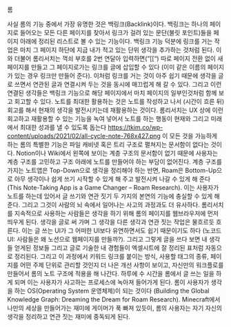 롬

사실 롬의 기능 중에서 가장 유명한 것은 백링크(Backlink)이다. 백링크는 하나의 페이지로 들어오는 모든 다른 페이지를 찾아서 링크가 걸려 있는 문단(불릿 포인트)들을 페이지 아래에 정리된 리스트로 볼 수 있는 기능이다. 백링크 기능 덕분에 링크를 거는 작업은 마치 그 페이지 하단에 지금 내가 적고 있는 단위 생각을 추가하는 것처럼 된다. 이와 더불어 롬리서치는 꺽쇠 부호를 2번 연달아 입력하면(“[[“) 따로 페이지 전환 없이 새 페이지를 만들고 그 페이지로가는 링크를 글에 삽입할 수 있다 (이미 같은 이름의 페이지가 있는 경우 링크만 만들어 준다). 이처럼 링크를 거는 것이 아주 쉽기 때문에 생각을 글로 쓰면서 연관된 글과 연결시켜 두는 것을 동시에 매끄럽게 해 갈 수 있다. 그리고 이런 연결된 생각들은 백링크 기능으로 해당 페이지에서 마치 페이지의 일부인것처럼 함께 보고 회고할 수 있다.
노트를 최대한 활용하는 것은 노트를 작성하고 나서 (시간이 흐른 뒤) 회고를 해서 현재의 생각을 발전시키는데 재활용하는 것이다. 롬리서치는 UX 상에 이런 회고하고 재활용할 수 있는 기능을 녹여 넣어서 노트를 하는 행동이 현재와 그리고 미래에서 최대한 성과를 낼 수 있도록 돕는다
https://tkim.co/wp-content/uploads/2021/02/all-cycle-note-768x427.png
이 모든 것을 가능하게 하는 롬의 특별한 기능은 파일 캐비넷 혹은 트리 구조로 펼쳐지는 문서함이 없다는 것이다. Notion이나 Wiki에서 왼쪽에 보이는 계층 구조의 문서함이 없기 때문에 사용자는 계층 구조를 고민하고 구조 아래에 노트를 만들어야 하는 부담이 없어진다. 계층 구조를 가지는 노트앱은 Top-Down으로 생각을 정리해야 하는 반면, Roam은 Bottom-Up으로 아무 생각이나 쉽게 쓰기 시작할 수 있게 해 주고 발전시켜 나갈 수 있게 해 준다 (This Note-Taking App is a Game Changer – Roam Research). 이는 사용자가 노트를 하는데 있어서 글 쓰기와 연관 짓기 두 가지의 본연의 기능에 충실할 수 있게 해 준다. 그리고 그것이 사람의 뇌 속에서 일어나는 사고의 과정과도 더 유사하다.
롬리서치를 지속적으로 사용하는 사람들은 생각을 하기 위해 롬의 페이지를 웹브라우저에 먼저 띄우게 된다. 생각을 글로 써 가며 그 생각을 다른 생각과 연관 짓는 작업은 물흐르듯 흐른다. 이는 글 쓰는 UI가 그 어떠한 UI보다 유연하면서도 쉽기 때문이기도 하다 (노코드 UI: 사람들은 왜 노션으로 웹페이지를 만들까?). 그리고 그렇게 글을 쓰다 보면 내 생각들 얻게된 정보들 그리고 글로 기술한 내 경험들이 엑셀시트에 잘 정리된 표처럼 자동으로 정리된다. 그리고 이 과정에서 키워드 링크를 붙이는 방식, 사용할 태그의 종류, 페이지를 어떤 주제 단위로 관리할 것인지 더 나은 개선 사항이 보이고, 자신만의 워크플로를 만들어서 롬의 노트 구조에 적용을 해 나간다. 하루에 수 시간을 롬에서 글 쓰는 일을 하게 되며 이는 사용자가 사고하는 프로세스에 녹아져 들어가게 된다. 롬이 사용자가 생각을 하는 OS(Operating System 운영체제)이 되는 것이다 (Building the Global Knowledge Graph: Dreaming the Dream for Roam Research). Minecraft에서 나만의 세상을 만들어가는 재미에 게이머가 푹 빠져 있듯이, 롬의 사용자는 자기 자신의 생각을 정리하고 연관 짓는 재미에 중독되게 된다.